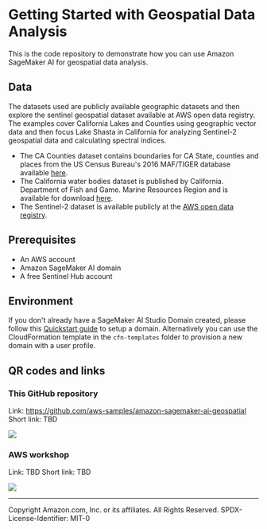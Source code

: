 
# Getting Started with Geospatial Data Analysis

This is the code repository to demonstrate how you can use Amazon SageMaker AI for geospatial data analysis.

## Data

The datasets used are publicly available geographic datasets and then explore the sentinel geospatial dataset available at AWS open data registry. The examples cover California Lakes and Counties using geographic vector data and then focus Lake Shasta in California for analyzing Sentinel-2 geospatial data and calculating spectral indices.

- The CA Counties dataset contains boundaries for CA State, counties and places from the US Census Bureau's 2016 MAF/TIGER database available [here](https://data.ca.gov/dataset/ca-geographic-boundaries).
- The California water bodies dataset is published by California. Department of Fish and Game. Marine Resources Region and is available for download [here](https://maps.princeton.edu/download/file/stanford-zx543xm6802-shapefile.zip).
- The Sentinel-2 dataset is available publicly at the [AWS open data registry](https://registry.opendata.aws/sentinel-2/).

## Prerequisites

- An AWS account
- Amazon SageMaker AI domain
- A free Sentinel Hub account 

## Environment

If you don't already have a SageMaker AI Studio Domain created, please follow this [Quickstart guide](https://docs.aws.amazon.com/sagemaker/latest/dg/onboard-quick-start.html) to setup a domain. Alternatively you can use the CloudFormation template in the `cfn-templates` folder to provision a new domain with a user profile.

## QR codes and links

### This GitHub repository
Link: https://github.com/aws-samples/amazon-sagemaker-ai-geospatial  
Short link: TBD

![](./img/git-repo-qr-code.png)

### AWS workshop
Link: TBD 
Short link: TBD

![](./img/workshop-qr-code.svg)

---

Copyright Amazon.com, Inc. or its affiliates. All Rights Reserved.
SPDX-License-Identifier: MIT-0